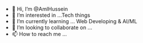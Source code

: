 - 👋 Hi, I’m @AmlHussein
- 👀 I’m interested in ...Tech things
- 🌱 I’m currently learning ... Web Developing & AI/ML
- 💞️ I’m looking to collaborate on ... 
- 📫 How to reach me ... 

<!---
AmlHussein/AmlHussein is a ✨ special ✨ repository because its `README.md` (this file) appears on your GitHub profile.
You can click the Preview link to take a look at your changes.
--->
